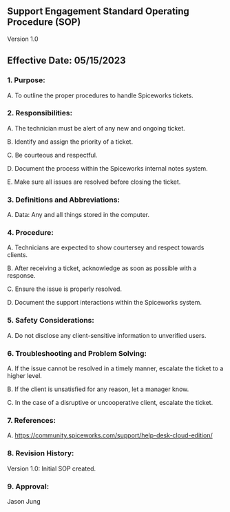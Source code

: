 ## Support Engagement Standard Operating Procedure (SOP)

Version 1.0

## Effective Date: 05/15/2023

### 1. Purpose:
   
   A. To outline the proper procedures to handle Spiceworks tickets.
   
### 2. Responsibilities:

   A. The technician must be alert of any new and ongoing ticket.
   
   B. Identify and assign the priority of a ticket.

   C. Be courteous and respectful.

   D. Document the process within the Spiceworks internal notes system.

   E. Make sure all issues are resolved before closing the ticket.

### 3. Definitions and Abbreviations:

   A. Data: Any and all things stored in the computer.
   
### 4. Procedure:
   
   A. Technicians are expected to show courtersey and respect towards clients.

   B. After receiving a ticket, acknowledge as soon as possible with a response.

   C. Ensure the issue is properly resolved.

   D. Document the support interactions within the Spiceworks system.

### 5. Safety Considerations:
   
   A. Do not disclose any client-sensitive information to unverified users.

### 6. Troubleshooting and Problem Solving:
   
   A. If the issue cannot be resolved in a timely manner, escalate the ticket to a higher level.

   B. If the client is unsatisfied for any reason, let a manager know.

   C. In the case of a disruptive or uncooperative client, escalate the ticket.
### 7. References:

   A. https://community.spiceworks.com/support/help-desk-cloud-edition/
   
### 8. Revision History:
   
   Version 1.0: Initial SOP created.
   
### 9. Approval:
 
   Jason Jung
